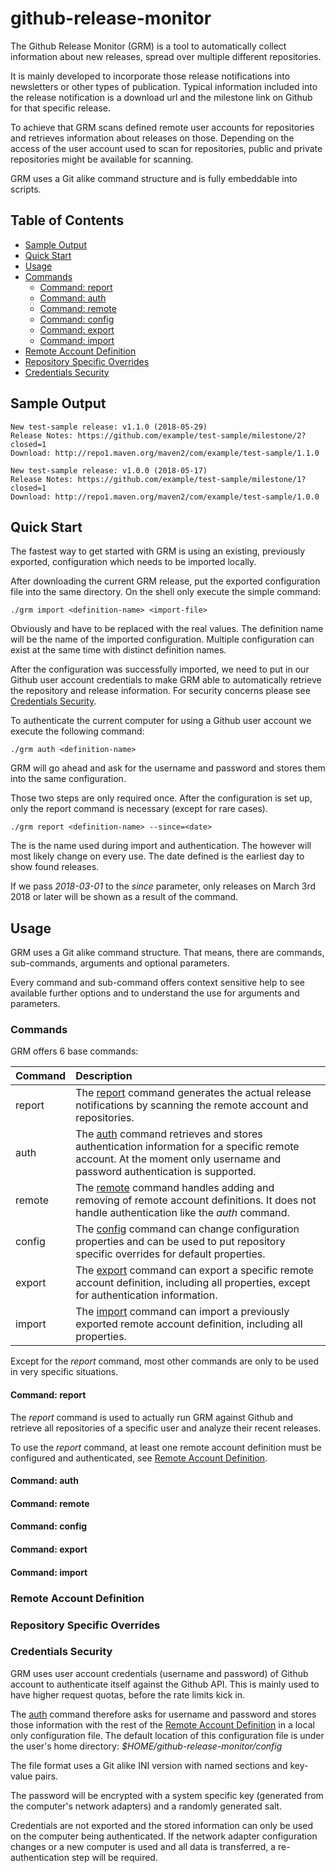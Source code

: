 # github-release-monitor

The Github Release Monitor (GRM) is a tool to automatically collect information
about new releases, spread over multiple different repositories.

It is mainly developed to incorporate those release notifications into newsletters
or other types of publication. Typical information included into the release notification
is a download url and the milestone link on Github for that specific release.

To achieve that GRM scans defined remote user accounts for repositories and retrieves
information about releases on those. Depending on the access of the user account used
to scan for repositories, public and private repositories might be available for scanning.

GRM uses a Git alike command structure and is fully embeddable into scripts.

## Table of Contents

 - [Sample Output](#sample-output)
 - [Quick Start](#quick-start)
 - [Usage](#usage)
 - [Commands](#commands)
   - [Command: report](#command-report)
   - [Command: auth](#command-auth)
   - [Command: remote](#command-remote)
   - [Command: config](#command-config)
   - [Command: export](#command-export)
   - [Command: import](#command-import)
 - [Remote Account Definition](#remote-account-definition)
 - [Repository Specific Overrides](#repository-specific-overrides)
 - [Credentials Security](#credentials-security)

## Sample Output

```
New test-sample release: v1.1.0 (2018-05-29)
Release Notes: https://github.com/example/test-sample/milestone/2?closed=1
Download: http://repo1.maven.org/maven2/com/example/test-sample/1.1.0

New test-sample release: v1.0.0 (2018-05-17)
Release Notes: https://github.com/example/test-sample/milestone/1?closed=1
Download: http://repo1.maven.org/maven2/com/example/test-sample/1.0.0
```

## Quick Start

The fastest way to get started with GRM is using an existing, previously exported, configuration
which needs to be imported locally.

After downloading the current GRM release, put the exported configuration file into the same
directory. On the shell only execute the simple command:

```
./grm import <definition-name> <import-file>
```

Obviously _<definition-name>_ and _<import-file>_ have to be replaced with the real values.
The definition name will be the name of the imported configuration. Multiple configuration
can exist at the same time with distinct definition names.

After the configuration was successfully imported, we need to put in our Github user account
credentials to make GRM able to automatically retrieve the repository and release information.
For security concerns please see [Credentials Security](#credentials-security). 

To authenticate the current computer for using a Github user account we execute the following
command:

```
./grm auth <definition-name>
```

GRM will go ahead and ask for the username and password and stores them into the same 
_<definition-name>_ configuration.

Those two steps are only required once. After the configuration is set up, only the report command
is necessary (except for rare cases).

```
./grm report <definition-name> --since=<date>
```

The _<definition-name>_ is the name used during import and authentication. The _<date>_ however 
will most likely change on every use. The date defined is the earliest day to show found releases.

If we pass _2018-03-01_ to the _since_ parameter, only releases on March 3rd 2018 or later will
be shown as a result of the command. 

## Usage

GRM uses a Git alike command structure. That means, there are commands, sub-commands, arguments
and optional parameters.

Every command and sub-command offers context sensitive help to see available further options and
to understand the use for arguments and parameters.

### Commands

GRM offers 6 base commands:

| Command | Description |
| --- | :--- |
| report | The [report](#command-report) command generates the actual release notifications by scanning the remote account and repositories. |
| auth   | The [auth](#command-auth) command retrieves and stores authentication information for a specific remote account. At the moment only username and password authentication is supported. |
| remote | The [remote](#command-remote) command handles adding and removing of remote account definitions. It does not handle authentication like the _auth_ command. |
| config | The [config](#command-config) command can change configuration properties and can be used to put repository specific overrides for default properties. |
| export | The [export](#command-export) command can export a specific remote account definition, including all properties, except for authentication information. |
| import | The [import](#command-import) command can import a previously exported remote account definition, including all properties. | 

Except for the _report_ command, most other commands are only to be used in very specific situations.
  
#### Command: report

The _report_ command is used to actually run GRM against Github and retrieve all repositories of
a specific user and analyze their recent releases.

To use the _report_ command, at least one remote account definition must be configured and authenticated, see [Remote Account Definition](#remote-account-definition).



#### Command: auth

#### Command: remote

#### Command: config

#### Command: export

#### Command: import

### Remote Account Definition

### Repository Specific Overrides

### Credentials Security

GRM uses user account credentials (username and password) of Github account to authenticate itself
against the Github API. This is mainly used to have higher request quotas, before the rate limits
kick in.

The [auth](#command-auth) command therefore asks for username and password and stores those
information with the rest of the [Remote Account Definition](#remote-account-definition) in a local
only configuration file. The default location of this configuration file is under the user's home
directory: *$HOME/github-release-monitor/config* 

The file format uses a Git alike INI version with named sections and key-value pairs.

The password will be encrypted with a system specific key (generated from the computer's
network adapters) and a randomly generated salt.

Credentials are not exported and the stored information can only be used on the computer being
authenticated. If the network adapter configuration changes or a new computer is used and all 
data is transferred, a re-authentication step will be required.

